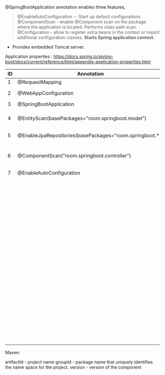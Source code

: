 
@SpringBootApplication annotation enables  three features,

> @EnableAutoConfiguration  -- Start up default configurations
@ComponentScan - enable @Component scan on the package where the application is located. Performs class path scan.
@Configuration - allow to register extra beans in the context or import additional configuration classes. **Starts Spring application context.**
- Provides embedded Tomcat server.


Application properties : https://docs.spring.io/spring-boot/docs/current/reference/html/appendix-application-properties.html


|  ID  |  Annotation  |  Desc  |
| ------------ | ------------ | ------------ |
|  1  | @RequestMapping  |   |
|  2  | @WebAppConfiguration  |  For MVC configuration |
| 3   |  @SpringBootApplication  |   |
|  4  |  @EntityScan(basePackages="room.springboot.model")  |  JPA entities or Hibernate entities |
| 5   |  @EnableJpaRepositories(basePackages="room.springboot.*")  |  JPA repositories  |
|  6 |  @ComponentScan("room.springboot.controller")   |  Any component classes you have  |
|  7 |  @EnableAutoConfiguration  |   |
|   |   |   |
|   |   |   |
|   |   |   |
|   |   |   |
|   |   |   |
|   |   |   |
|   |   |   |
|   |   |   |
|   |   |   |
|   |   |   |
|   |   |   |
|   |   |   |
|   |   |   |
|   |   |   |
|   |   |   |
|   |   |   |
|   |   |   |
|   |   |   |
|   |   |   |
|   |   |   |
|   |   |   |
|   |   |   |
|   |   |   |
|   |   |   |
|   |   |   |
|   |   |   |
|   |   |   |
|   |   |   |
|   |   |   |
|   |   |   |
|   |   |   |
|   |   |   |
|   |   |   |
|   |   |   |
|   |   |   |
|   |   |   |
|   |   |   |
|   |   |   |
|   |   |   |
|   |   |   |
|   |   |   |
|   |   |   |
|   |   |   |
|   |   |   |
|   |   |   |
|   |   |   |
|   |   |   |
|   |   |   |
|   |   |   |
|   |   |   |
|   |   |   |
|   |   |   |
|   |   |   |
|   |   |   |
|   |   |   |
|   |   |   |
|   |   |   |
|   |   |   |
|   |   |   |
|   |   |   |
|   |   |   |
|   |   |   |
|   |   |   |
|   |   |   |
|   |   |   |
|   |   |   |
|   |   |   |
|   |   |   |
|   |   |   |
|   |   |   |
|   |   |   |
|   |   |   |
|   |   |   |
|   |   |   |
|   |   |   |
|   |   |   |
|   |   |   |
|   |   |   |
|   |   |   |
|   |   |   |
|   |   |   |
|   |   |   |
|   |   |   |
|   |   |   |
|   |   |   |
|   |   |   |
|   |   |   |
|   |   |   |
|   |   |   |
|   |   |   |
|   |   |   |




































Maven: 

artifactId - project name
groupId - package name that uniquely identifies the name space for the project.
version - version of the component
